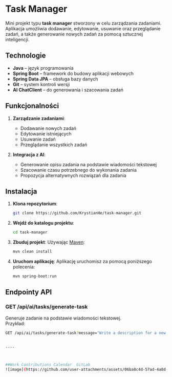 # Task Manager

Mini projekt typu **task manager** stworzony w celu zarządzania zadaniami. Aplikacja umożliwia dodawanie, edytowanie, usuwanie oraz przeglądanie zadań, a także generowanie nowych zadań za pomocą sztucznej inteligencji.

## Technologie

- **Java** – język programowania
- **Spring Boot** – framework do budowy aplikacji webowych
- **Spring Data JPA** – obsługa bazy danych
- **Git** – system kontroli wersji
- **AI ChatClient** – do generowania i szacowania zadań

## Funkcjonalności

1. **Zarządzanie zadaniami**:
   - Dodawanie nowych zadań
   - Edytowanie istniejących
   - Usuwanie zadań
   - Przeglądanie wszystkich zadań
   
2. **Integracja z AI**:
   - Generowanie opisu zadania na podstawie wiadomości tekstowej
   - Szacowanie czasu potrzebnego do wykonania zadania
   - Propozycja alternatywnych rozwiązań dla zadania

## Instalacja

1. **Klona repozytorium**:
    ```bash
    git clone https://github.com/KrystianHe/task-manager.git
    ```

2. **Wejdź do katalogu projektu**:
    ```bash
    cd task-manager
    ```

3. **Zbuduj projekt**:
    Używając [Maven](https://maven.apache.org/):
    ```bash
    mvn clean install
    ```

4. **Uruchom aplikację**:
    Aplikację uruchomisz za pomocą poniższego polecenia:
    ```bash
    mvn spring-boot:run
    ```

## Endpointy API

### GET /api/ai/tasks/generate-task
Generuje zadanie na podstawie wiadomości tekstowej.  
Przykład:
```bash
GET /api/ai/tasks/generate-task?message="Write a description for a new task"


....



##Work Contributions Calendar  GitLab
![image](https://github.com/user-attachments/assets/06ba8c4d-57ad-4a8d-8983-cea1eb50ca9b)


